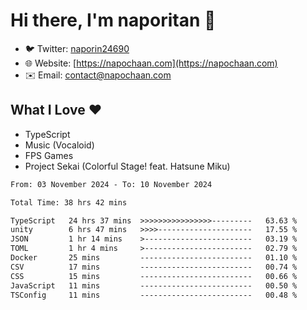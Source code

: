 # Hi there, I'm naporitan 👋

- 🐦 Twitter: [naporin24690](https://twitter.com/naporin24690)
- 🌐 Website: [https://napochaan.com](https://napochaan.com)
- ✉️ Email: [contact@napochaan.com](mailto:contact@napochaan.com)

## What I Love ❤️
- TypeScript
- Music (Vocaloid)
- FPS Games
- Project Sekai (Colorful Stage! feat. Hatsune Miku)

<!--START_SECTION:waka-->

```txt
From: 03 November 2024 - To: 10 November 2024

Total Time: 38 hrs 42 mins

TypeScript   24 hrs 37 mins  >>>>>>>>>>>>>>>>---------   63.63 %
unity        6 hrs 47 mins   >>>>---------------------   17.55 %
JSON         1 hr 14 mins    >------------------------   03.19 %
TOML         1 hr 4 mins     >------------------------   02.79 %
Docker       25 mins         -------------------------   01.10 %
CSV          17 mins         -------------------------   00.74 %
CSS          15 mins         -------------------------   00.66 %
JavaScript   11 mins         -------------------------   00.50 %
TSConfig     11 mins         -------------------------   00.48 %
```

<!--END_SECTION:waka-->

